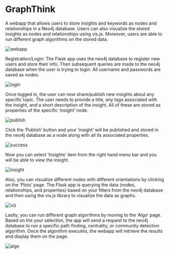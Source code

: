 # GraphThink

A webapp that allows users to store insights and keywords as nodes and relationships in a Neo4j database. Users can also visualize the stored insights 
as nodes and relationships using vis.js. Moreover, users are able to run different graph algorithms on the stored data.

![webapp](https://github.com/ahoqabir/graphapp/blob/master/img/webapp.png?raw=true)

Registration/Login: The Flask app uses the neo4j database to register new users and store their info. Then subsequent queries are made to the neo4j database when the user is trying to login. All username and passwords are saved as nodes.

![login](https://github.com/ahoqabir/graphapp/blob/master/img/login.png?raw=true)

Once logged in, the user can now share/publish new insights about any specific topic. The user needs to provide a title, any tags associated with the insight, and a short description of the insight. All of these are stored as properties of the specific ‘insight’ node.

![publish](https://github.com/ahoqabir/graphapp/blob/master/img/publish.png?raw=true)

Click the ‘Publish’ button and your ‘insight’ will be published and stored in the neo4j database as a node along with all its associated properties. 

![success](https://github.com/ahoqabir/graphapp/blob/master/img/success.png?raw=true)

Now you can select ‘Insights' item from the right hand menu bar and you will be able to view the insight.

![insight](https://github.com/ahoqabir/graphapp/blob/master/img/insight.png?raw=true)

Also, you can visualize different nodes with different orientations by clicking on the ‘Plots’ page. The Flask app is querying the data (nodes, relationships, and properties) based on your filters from the neo4j database and then using the vis.js library to visualize the data as graphs.

![viz](https://github.com/ahoqabir/graphapp/blob/master/img/viz.png?raw=true)

Lastly, you can run different graph algorithms by moving to the ‘Algo’ page. Based on the your selection, the app will send a request to the neo4j database to run a specific path finding, centrality, or community detection algorithm. Once the algorithm executes, the webapp will retrieve the results and display them on the page.

![algo](https://github.com/ahoqabir/graphapp/blob/master/img/algo.png?raw=true)



